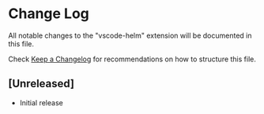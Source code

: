 # Change Log
All notable changes to the "vscode-helm" extension will be documented in this file.

Check [Keep a Changelog](http://keepachangelog.com/) for recommendations on how to structure this file.

## [Unreleased]
- Initial release